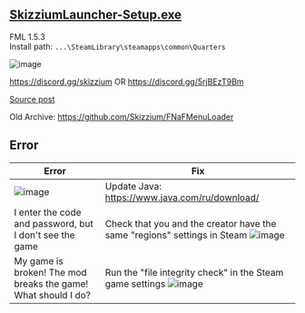 ## [SkizziumLauncher-Setup.exe](https://files.skizzium.com/launcher/SkizziumLauncher-Setup.exe)
FML 1.5.3
<br>
Install path: `...\SteamLibrary\steamapps\common\Quarters`

![image](https://user-images.githubusercontent.com/87380272/148216855-063e2ceb-9dce-4e51-b9a7-a7b37226fe7e.png)

https://discord.gg/skizzium OR https://discord.gg/5rjBEzT9Bm

[Source post](https://www.reddit.com/r/technicalFNaF/comments/rjovxv/followup_debug_menu_loader/)

Old Archive: https://github.com/Skizzium/FNaFMenuLoader

## Error
| Error | Fix
| ---- | --------- |
| ![image](https://user-images.githubusercontent.com/87380272/152193209-e6e57e69-4515-4ab1-8e0c-d4adf95e3ccb.png) | Update Java: https://www.java.com/ru/download/
| I enter the code and password, but I don't see the game | Check that you and the creator have the same "regions" settings in Steam ![image](https://user-images.githubusercontent.com/87380272/152194118-b178bbf1-5dac-4ada-958d-0d3467f60962.png)
| My game is broken! The mod breaks the game! What should I do? | Run the "file integrity check" in the Steam game settings ![image](https://user-images.githubusercontent.com/87380272/152194932-e1f84d2a-6851-4003-a4bb-fe20de3f8b24.png)
